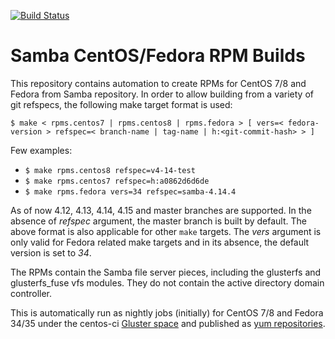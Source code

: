 [![Build Status](https://ci.centos.org/buildStatus/icon?job=gluster_nightly-samba-rpm-builds)](https://ci.centos.org/view/Gluster/job/gluster_nightly-samba-rpm-builds/)

# Samba CentOS/Fedora RPM Builds

This repository contains automation to create RPMs for CentOS 7/8 and Fedora
from Samba repository. In order to allow building from a variety of git refspecs,
the following make target format is used:

`$ make < rpms.centos7 | rpms.centos8 | rpms.fedora > [ vers=< fedora-version > refspec=< branch-name | tag-name | h:<git-commit-hash> > ]`

Few examples:

- `$ make rpms.centos8 refspec=v4-14-test`
- `$ make rpms.centos7 refspec=h:a0862d6d6de`
- `$ make rpms.fedora vers=34 refspec=samba-4.14.4`

As of now 4.12, 4.13, 4.14, 4.15 and master branches are supported. In the
absence of *refspec* argument, the master branch is built by default. The above
format is also applicable for other `make` targets. The *vers* argument is only
valid for Fedora related make targets and in its absence, the default version is
set to *34*.

The RPMs contain the Samba file server pieces, including the glusterfs and
glusterfs_fuse vfs modules. They do not contain the active directory domain
controller.

This is automatically run as nightly jobs (initially) for CentOS 7/8 and Fedora
34/35 under the centos-ci [Gluster space](https://ci.centos.org/view/Gluster/) and
published as [yum repositories](http://artifacts.ci.centos.org/gluster/nightly-samba/).
